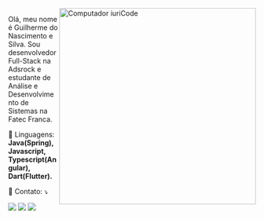 <img src="https://raw.githubusercontent.com/MicaelliMedeiros/micaellimedeiros/master/image/computer-illustration.png" min-width="400px" max-width="400px" width="400px" align="right" alt="Computador iuriCode">

<p align="left"> 
  Olá, meu nome é Guilherme do Nascimento e Silva. Sou desenvolvedor Full-Stack na Adsrock e estudante de Análise e Desenvolvimento de Sistemas na Fatec Franca.
</p>

<p align="left">
  🦄 Linguagens: <strong>Java(Spring), Javascript, Typescript(Angular), Dart(Flutter).</strong>
</p>

<p align="left">
  💌 Contato: ⤵️
</p>

<p align="left">
  <a href="guinasc7@gmail.com" alt="Gmail">
  <img src="https://img.shields.io/badge/-Gmail-FF0000?style=flat-square&labelColor=FF0000&logo=gmail&logoColor=white&link=guinasc7@gmail.com" /></a>

  <a href="https://www.linkedin.com/in/guilherme-do-nascimento-e-silva-89527540/" alt="Linkedin">
  <img src="https://img.shields.io/badge/-Linkedin-0e76a8?style=flat-square&logo=Linkedin&logoColor=white&link=https://www.linkedin.com/in/guilherme-do-nascimento-e-silva-89527540/" /></a>

  <a href="https://api.whatsapp.com/send?phone=5516992638277" alt="WhatsApp">
  <img src="https://img.shields.io/badge/-WhatsApp-25d366?style=flat-square&labelColor=25d366&logo=whatsapp&logoColor=white&link=https://api.whatsapp.com/send?phone=5516992638277"/></a>

</p>  
